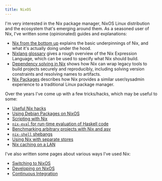 ```yaml
---
title: NixOS
---
```


I'm very interested in the Nix package manager, NixOS Linux distribution and the
ecosystem that's emerging around them. As a seasoned user of Nix, I've written
some (opinionated) guides and explanations:

 - [Nix from the bottom up](bottom_up.html) explains the basic underpinnings of
   Nix, and what it's actually doing under the hood.
 - [Nixlang glossary](glossary.html) gives a rough overview of the Nix
   Expression Language, which can be used to specify what Nix should build.
 - [Dependency solving in Nix](nix_dependencies.html) shows how Nix can wrap
   legacy tools to build projects securely and reproducibly, including solving
   version constraints and resolving names to artifacts.
 - [Nix Packages](packages.html) describes how Nix provides a similar
   user/sysadmin experience to a traditional Linux package manager.

Over the years I've come up with a few tricks/hacks, which may be useful to
some:

 - [Useful Nix hacks](useful_hacks.html)
 - [Using Debian Packages on NixOS](debian_packages.html)
 - [Scripting with Nix](scripting_with_nix.html)
 - [`nix-eval` for run-time evaluation of Haskell code](nix_eval.html)
 - [Benchmarking arbitrary projects with Nix and asv](asv_benchmarking.html)
 - [`nix-shell` shebangs](nix_shell_shebangs.html)
 - [Using Nix with separate stores](separate_nix_stores.html)
 - [Nix caching on a LAN](2024-01-23-nix_cache_on_lan.html)

I've also written some pages about various ways I've used Nix:

 - [Switching to NixOS](switching_to_nixos.html)
 - [Developing on NixOS](developing_on_nixos.html)
 - [Continuous Integration](continuous_integration.html)
